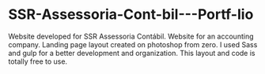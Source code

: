 # SSR-Assessoria-Cont-bil---Portf-lio
Website developed for SSR Assessoria Contábil.
Website for an accounting company. Landing page layout created on photoshop from zero.  I used Sass and gulp for a better development and organization. This layout and code is totally free to use.
